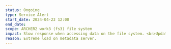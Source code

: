 ```yaml
---
status: Ongoing
type: Service Alert
start_date: 2024-04-23 12:00 
end_date: 
scope: ARCHER2 work3 (fs3) file system 
impact: Slow response when accessing data on the file system. <br>Update 24th April&colon; We are continuing to investigate and our on-site HPE support team have escalated the issue.
reason: Extreme load on metadata server.
---
```

